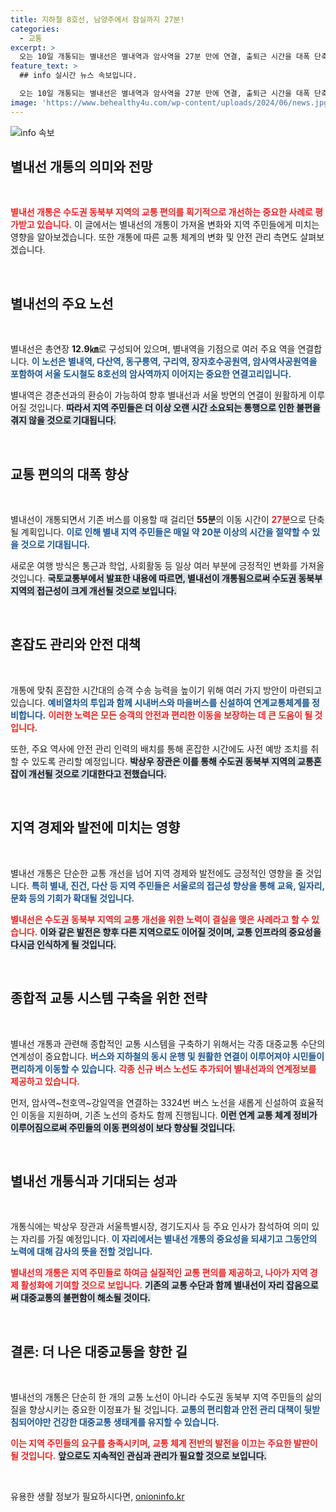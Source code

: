 ```yaml
---
title: 지하철 8호선, 남양주에서 잠실까지 27분!
categories:
  - 교통
excerpt: >
  오는 10일 개통되는 별내선은 별내역과 암사역을 27분 만에 연결, 출퇴근 시간을 대폭 단축합니다. 혼잡관리와 안전관리에 만전을 기하며, 잠실까지의 원활한 이동이 기대됩니다.
feature_text: >
  ## info 실시간 뉴스 속보입니다.

  오는 10일 개통되는 별내선은 별내역과 암사역을 27분 만에 연결, 출퇴근 시간을 대폭 단축합니다. 혼잡관리와 안전관리에 만전을 기하며, 잠실까지의 원활한 이동이 기대됩니다.
image: 'https://www.behealthy4u.com/wp-content/uploads/2024/06/news.jpg'
---
```


<p><img src="https://www.behealthy4u.com/wp-content/uploads/2024/06/news.jpg" alt="info 속보" /></p>

<h2 data-ke-size="size26">별내선 개통의 의미와 전망</h2>

<p data-ke-size="size16">&nbsp;</p>

<p><b><span style="color: #ee2323;">별내선 개통은 수도권 동북부 지역의 교통 편의를 획기적으로 개선하는 중요한 사례로 평가받고 있습니다.</span></b> 이 글에서는 별내선의 개통이 가져올 변화와 지역 주민들에게 미치는 영향을 알아보겠습니다. 또한 개통에 따른 교통 체계의 변화 및 안전 관리 측면도 살펴보겠습니다. </p>

<p data-ke-size="size16">&nbsp;</p>

<h2 data-ke-size="size26">별내선의 주요 노선</h2>

<p data-ke-size="size16">&nbsp;</p>

<p>별내선은 총연장 <b>12.9㎞</b>로 구성되어 있으며, 별내역을 기점으로 여러 주요 역을 연결합니다. <b><span style="color: #1a5490;">이 노선은 별내역, 다산역, 동구릉역, 구리역, 장자호수공원역, 암사역사공원역을 포함하여 서울 도시철도 8호선의 암사역까지 이어지는 중요한 연결고리입니다.</span></b> </p>

<p>별내역은 경춘선과의 환승이 가능하여 향후 별내선과 서울 방면의 연결이 원활하게 이루어질 것입니다. <b><span style="background-color: #21538527;">따라서 지역 주민들은 더 이상 오랜 시간 소요되는 통행으로 인한 불편을 겪지 않을 것으로 기대됩니다.</span></b> </p>

<p data-ke-size="size16">&nbsp;</p>

<h2 data-ke-size="size26">교통 편의의 대폭 향상</h2>

<p data-ke-size="size16">&nbsp;</p>

<p>별내선이 개통되면서 기존 버스를 이용할 때 걸리던 <b>55분</b>의 이동 시간이 <b><span style="color: #ee2323;">27분</b></span>으로 단축될 계획입니다. <b><span style="color: #1a5490;">이로 인해 별내 지역 주민들은 매일 약 <b>20분</b> 이상의 시간을 절약할 수 있을 것으로 기대됩니다.</span></b> </p>

<p>새로운 여행 방식은 통근과 학업, 사회활동 등 일상 여러 부분에 긍정적인 변화를 가져올 것입니다. <b><span style="background-color: #21538527;">국토교통부에서 발표한 내용에 따르면, 별내선이 개통됨으로써 수도권 동북부 지역의 접근성이 크게 개선될 것으로 보입니다.</span></b> </p>

<p data-ke-size="size16">&nbsp;</p>

<h2 data-ke-size="size26">혼잡도 관리와 안전 대책</h2>

<p data-ke-size="size16">&nbsp;</p>

<p>개통에 맞춰 혼잡한 시간대의 승객 수송 능력을 높이기 위해 여러 가지 방안이 마련되고 있습니다. <b><span style="color: #1a5490;">예비열차의 투입과 함께 시내버스와 마을버스를 신설하여 연계교통체계를 정비합니다.</span></b> <b><span style="color: #ee2323;">이러한 노력은 모든 승객의 안전과 편리한 이동을 보장하는 데 큰 도움이 될 것입니다.</span></b> </p>

<p>또한, 주요 역사에 안전 관리 인력의 배치를 통해 혼잡한 시간에도 사전 예방 조치를 취할 수 있도록 관리할 예정입니다. <b><span style="background-color: #21538527;">박상우 장관은 이를 통해 수도권 동북부 지역의 교통혼잡이 개선될 것으로 기대한다고 전했습니다.</span></b> </p>

<p data-ke-size="size16">&nbsp;</p>

<h2 data-ke-size="size26">지역 경제와 발전에 미치는 영향</h2>

<p data-ke-size="size16">&nbsp;</p>

<p>별내선 개통은 단순한 교통 개선을 넘어 지역 경제와 발전에도 긍정적인 영향을 줄 것입니다. <b><span style="color: #1a5490;">특히 별내, 진건, 다산 등 지역 주민들은 서울로의 접근성 향상을 통해 교육, 일자리, 문화 등의 기회가 확대될 것입니다.</span></b> </p>

<p><b><span style="color: #ee2323;">별내선은 수도권 동북부 지역의 교통 개선을 위한 노력이 결실을 맺은 사례라고 할 수 있습니다.</span></b> <b><span style="background-color: #21538527;">이와 같은 발전은 향후 다른 지역으로도 이어질 것이며, 교통 인프라의 중요성을 다시금 인식하게 될 것입니다.</span></b> </p>

<p data-ke-size="size16">&nbsp;</p>

<h2 data-ke-size="size26">종합적 교통 시스템 구축을 위한 전략</h2>

<p data-ke-size="size16">&nbsp;</p>

<p>별내선 개통과 관련해 종합적인 교통 시스템을 구축하기 위해서는 각종 대중교통 수단의 연계성이 중요합니다. <b><span style="color: #1a5490;">버스와 지하철의 동시 운행 및 원활한 연결이 이루어져야 시민들이 편리하게 이동할 수 있습니다.</span></b> <b><span style="color: #ee2323;">각종 신규 버스 노선도 추가되어 별내선과의 연계정보를 제공하고 있습니다.</span></b> </p>

<p>먼저, 암사역~천호역~강일역을 연결하는 3324번 버스 노선을 새롭게 신설하여 효율적인 이동을 지원하며, 기존 노선의 증차도 함께 진행됩니다. <b><span style="background-color: #21538527;">이런 연계 교통 체계 정비가 이루어짐으로써 주민들의 이동 편의성이 보다 향상될 것입니다.</span></b> </p>

<p data-ke-size="size16">&nbsp;</p>

<h2 data-ke-size="size26">별내선 개통식과 기대되는 성과</h2>

<p data-ke-size="size16">&nbsp;</p>

<p>개통식에는 박상우 장관과 서울특별시장, 경기도지사 등 주요 인사가 참석하여 의미 있는 자리를 가질 예정입니다. <b><span style="color: #1a5490;">이 자리에서는 별내선 개통의 중요성을 되새기고 그동안의 노력에 대해 감사의 뜻을 전할 것입니다.</span></b> </p>

<p><b><span style="color: #ee2323;">별내선의 개통은 지역 주민들로 하여금 실질적인 교통 편의를 제공하고, 나아가 지역 경제 활성화에 기여할 것으로 보입니다.</span></b> <b><span style="background-color: #21538527;">기존의 교통 수단과 함께 별내선이 자리 잡음으로써 대중교통의 불편함이 해소될 것이다.</span></b> </p>

<p data-ke-size="size16">&nbsp;</p>

<h2 data-ke-size="size26">결론: 더 나은 대중교통을 향한 길</h2>

<p data-ke-size="size16">&nbsp;</p>

<p>별내선의 개통은 단순히 한 개의 교통 노선이 아니라 수도권 동북부 지역 주민들의 삶의 질을 향상시키는 중요한 이정표가 될 것입니다. <b><span style="color: #1a5490;">교통의 편리함과 안전 관리 대책이 뒷받침되어야만 건강한 대중교통 생태계를 유지할 수 있습니다.</span></b> </p>

<p><b><span style="color: #ee2323;">이는 지역 주민들의 요구를 충족시키며, 교통 체계 전반의 발전을 이끄는 주요한 발판이 될 것입니다.</span></b> <b><span style="background-color: #21538527;">앞으로도 지속적인 관심과 관리가 필요할 것으로 보입니다.</span></b> </p>

<p data-ke-size="size16">&nbsp;</p>
유용한 생활 정보가 필요하시다면, <a href="https://onioninfo.kr" rel="dofollow">onioninfo.kr</a>


